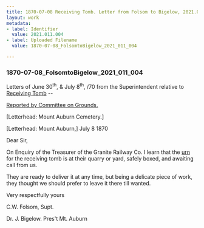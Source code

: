 ```yaml
---
title: 1870-07-08 Receiving Tomb. Letter from Folsom to Bigelow, 2021.011.004
layout: work
metadata:
- label: Identifier
  value: 2021.011.004
- label: Uploaded Filename
  value: 1870-07-08_FolsomtoBigelow_2021_011_004

---
```

<div class="pages">
<div id="page-1797503">
<h3><a name="page-1797503">1870-07-08_FolsomtoBigelow_2021_011_004</a></h3>
<div class="page-content">
<p>Letters of June 30<sup>th</sup>, &amp; July 8<sup>th</sup>, /70<span class='line-break'> </span>from the Superintendent relative<span class='line-break'> </span>to <u>Receiving Tomb</u> --</p>
<p><u>Reported by Committee on Grounds.</u></p>
<p>[Letterhead: Mount Auburn Cemetery.]</p>
<p>[Letterhead: Mount Auburn,] July 8 1870</p>
<p>Dear Sir,</p>
<p>On Enquiry<span class='line-break'> </span>of the Treasurer of the<span class='line-break'> </span>Granite Railway Co.<span class='line-break'> </span>I learn that the<span class='line-break'> </span><u>urn</u> for the receiving<span class='line-break'> </span>tomb is at their quarry<span class='line-break'> </span>or yard, safely boxed,<span class='line-break'> </span>and awaiting call<span class='line-break'> </span>from us.</p>
<p>They are ready<span class='line-break'> </span>to deliver it at any<span class='line-break'> </span>time, but being a deli<span class='line-break'></span>cate piece of work, they<span class='line-break'> </span>thought we should prefer<span class='line-break'> </span>to leave it there till wanted.</p>
<p>Very respectfully yours</p>
<p>C.W. Folsom,<span class='line-break'> </span>Supt.</p>
<p>Dr. J. Bigelow.<span class='line-break'> </span>Pres't Mt. Auburn<span class='line-break'> </span></p>
</div>
</div>
<br />
</div>
